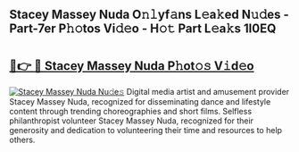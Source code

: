## Stacey Massey Nuda O𝚗𝚕yf𝚊ns L𝚎a𝚔ed N𝚞𝚍es - Part-7er P𝚑𝚘tos Vi𝚍𝚎o - H𝚘𝚝 Part L𝚎a𝚔s 1l0EQ

# <h2><a href="http://kfey3c.oniu.top/?m=Stacey+Massey+Nuda">🔗👉 🔴 Stacey Massey Nuda P𝚑ot𝚘𝚜 V𝚒d𝚎o</a></h2>

[![Stacey Massey Nuda Nu𝚍e𝚜](https://i.imgur.com/0qMVB7G.gif)](http://kfey3c.oniu.top/?m=Stacey+Massey+Nuda)
Digital media artist and amusement provider Stacey Massey Nuda, recognized for disseminating dance and lifestyle content through trending choreographies and short films. Selfless philanthropist volunteer Stacey Massey Nuda, recognized for their generosity and dedication to volunteering their time and resources to help others.  
